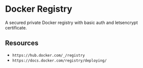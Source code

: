 # Docker Registry

A secured private Docker registry with basic auth and letsencrypt certificate.

## Resources

 * `https://hub.docker.com/_/registry`
 * `https://docs.docker.com/registry/deploying/`

